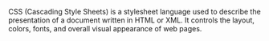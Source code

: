 CSS (Cascading Style Sheets) is a stylesheet language used to describe the presentation of a document written in HTML or XML. It controls the layout, colors, fonts, and overall visual appearance of web pages. 